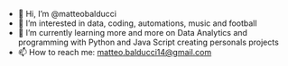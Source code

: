 - 👋 Hi, I’m @matteobalducci
- 👀 I’m interested in data, coding, automations, music and football
- 🌱 I’m currently learning more and more on Data Analytics and programming with Python and Java Script creating personals projects
- 📫 How to reach me: matteo.balducci14@gmail.com

<!---
matteobalducci/matteobalducci is a ✨ special ✨ repository because its `README.md` (this file) appears on your GitHub profile.
You can click the Preview link to take a look at your changes.
--->
